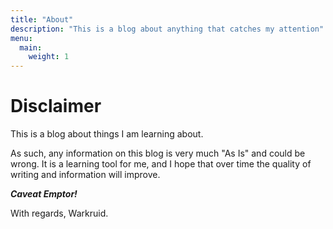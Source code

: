 ```yaml
---
title: "About"
description: "This is a blog about anything that catches my attention"
menu:
  main:
    weight: 1
---
```


# Disclaimer

This is a blog about things I am learning about. 

As such, any information on this blog is very much "As Is" and could be wrong.
It is a learning tool for me, and I hope that over time the quality of writing
and information will improve. 


***Caveat Emptor!***

With regards,
Warkruid.

